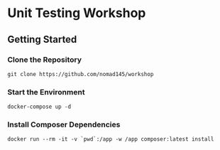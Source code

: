 # Unit Testing Workshop

## Getting Started

### Clone the Repository
```
git clone https://github.com/nomad145/workshop
```

### Start the Environment
```
docker-compose up -d
```

### Install Composer Dependencies
```
docker run --rm -it -v `pwd`:/app -w /app composer:latest install
```
